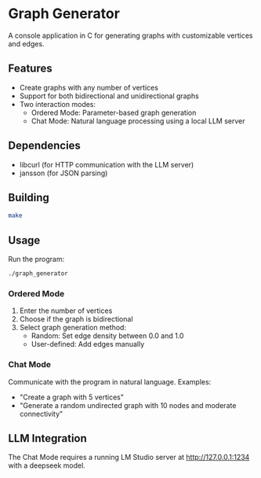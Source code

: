 # Graph Generator

A console application in C for generating graphs with customizable vertices and edges.

## Features

- Create graphs with any number of vertices
- Support for both bidirectional and unidirectional graphs
- Two interaction modes:
  - Ordered Mode: Parameter-based graph generation
  - Chat Mode: Natural language processing using a local LLM server

## Dependencies

- libcurl (for HTTP communication with the LLM server)
- jansson (for JSON parsing)

## Building

```bash
make
```

## Usage

Run the program:

```bash
./graph_generator
```

### Ordered Mode

1. Enter the number of vertices
2. Choose if the graph is bidirectional
3. Select graph generation method:
   - Random: Set edge density between 0.0 and 1.0
   - User-defined: Add edges manually

### Chat Mode

Communicate with the program in natural language.
Examples:
- "Create a graph with 5 vertices"
- "Generate a random undirected graph with 10 nodes and moderate connectivity"

## LLM Integration

The Chat Mode requires a running LM Studio server at http://127.0.0.1:1234 with a deepseek model.
